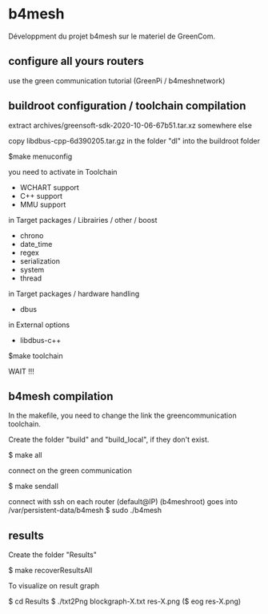 # b4mesh
Développment du projet b4mesh sur le materiel de GreenCom.

## configure all yours routers

use the green communication tutorial
(GreenPi / b4meshnetwork)

## buildroot configuration / toolchain compilation

extract archives/greensoft-sdk-2020-10-06-67b51.tar.xz somewhere else

copy libdbus-cpp-6d390205.tar.gz in the folder "dl" into the buildroot folder

$make menuconfig

you need to activate in Toolchain
- WCHART support
- C++ support
- MMU support

in Target packages / Librairies / other / boost 
-  chrono
-  date_time
-  regex
-  serialization
-  system
-  thread

in Target packages / hardware handling
-  dbus

in External options
-  libdbus-c++ 

$make toolchain

WAIT !!!

## b4mesh compilation

In the makefile, you need to change the link the greencommunication toolchain.

Create the folder "build" and "build_local", if they don't exist.

$ make all

connect on the green communication 

$ make sendall

connect with ssh on each router (default@IP) (b4meshroot)
goes into /var/persistent-data/b4mesh
$ sudo ./b4mesh

## results

Create the folder "Results"

$ make recoverResultsAll

To visualize on result graph

$ cd Results
$ ./txt2Png blockgraph-X.txt res-X.png
($ eog res-X.png)
 

